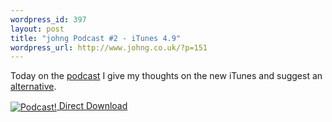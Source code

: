 ```yaml
--- 
wordpress_id: 397
layout: post
title: "johng Podcast #2 - iTunes 4.9"
wordpress_url: http://www.johng.co.uk/?p=151
---
```

Today on the <a href="http://www.johng.co.uk/downloads/jgp05Jul03.mp3">podcast</a> I give my thoughts on the new iTunes and suggest an <a href="http://www.dopplerradio.net">alternative</a>.

<a href="http://www.johng.co.uk/downloads/jgp05Jul03.mp3"> <img src="http://www.johng.co.uk/wp-content/images/grey-podcast-2.gif" alt="Podcast!" align="absmiddle"/>   Direct Download</a>
